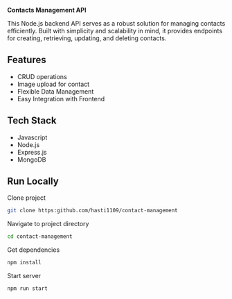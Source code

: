 
**Contacts Management API**

This Node.js backend API serves as a robust solution for managing contacts efficiently. Built with simplicity and scalability in mind, it provides endpoints for creating, retrieving, updating, and deleting contacts.


## Features

- CRUD operations
- Image upload for contact
- Flexible Data Management
- Easy Integration with Frontend


## Tech Stack
 - Javascript
 - Node.js
 - Express.js
 - MongoDB



## Run Locally

Clone project

```bash
git clone https:github.com/hasti1109/contact-management
```

Navigate to project directory

```bash
cd contact-management
```

Get dependencies

```bash
npm install
```

Start server

```bash
npm run start
```
    
